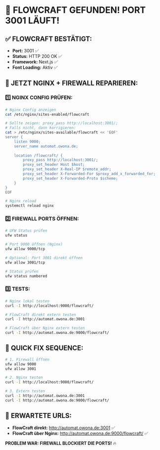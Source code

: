 # 🎉 FLOWCRAFT GEFUNDEN! PORT 3001 LÄUFT!

## ✅ **FLOWCRAFT BESTÄTIGT:**
- **Port:** 3001 ✅
- **Status:** HTTP 200 OK ✅
- **Framework:** Next.js ✅
- **Font Loading:** Aktiv ✅

## 🔧 **JETZT NGINX + FIREWALL REPARIEREN:**

### **1️⃣ NGINX CONFIG PRÜFEN:**
```bash
# Nginx Config anzeigen
cat /etc/nginx/sites-enabled/flowcraft

# Sollte zeigen: proxy_pass http://localhost:3001/;
# Falls nicht, dann korrigieren:
cat > /etc/nginx/sites-available/flowcraft << 'EOF'
server {
    listen 9000;
    server_name automat.owona.de;
    
    location /flowcraft/ {
        proxy_pass http://localhost:3001/;
        proxy_set_header Host $host;
        proxy_set_header X-Real-IP $remote_addr;
        proxy_set_header X-Forwarded-For $proxy_add_x_forwarded_for;
        proxy_set_header X-Forwarded-Proto $scheme;
    }
}
EOF

# Nginx reload
systemctl reload nginx
```

### **2️⃣ FIREWALL PORTS ÖFFNEN:**
```bash
# UFW Status prüfen
ufw status

# Port 9000 öffnen (Nginx)
ufw allow 9000/tcp

# Optional: Port 3001 direkt öffnen
ufw allow 3001/tcp

# Status prüfen
ufw status numbered
```

### **3️⃣ TESTS:**
```bash
# Nginx lokal testen
curl -I http://localhost:9000/flowcraft/

# FlowCraft direkt extern testen
curl -I http://automat.owona.de:3001

# FlowCraft über Nginx extern testen
curl -I http://automat.owona.de:9000/flowcraft/
```

## 🚀 **QUICK FIX SEQUENCE:**
```bash
# 1. Firewall öffnen
ufw allow 9000
ufw allow 3001

# 2. Nginx testen
curl -I http://localhost:9000/flowcraft/

# 3. Extern testen
curl -I http://automat.owona.de:3001
curl -I http://automat.owona.de:9000/flowcraft/
```

## 🎯 **ERWARTETE URLS:**
- **FlowCraft direkt:** http://automat.owona.de:3001 ✅
- **FlowCraft über Nginx:** http://automat.owona.de:9000/flowcraft/ ✅

**PROBLEM WAR: FIREWALL BLOCKIERT DIE PORTS!** 🔥

